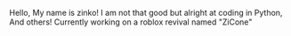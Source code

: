 Hello, My name is zinko!
I am not that good but alright at coding in Python, And others!
Currently working on a roblox revival named "ZiCone"

